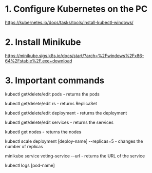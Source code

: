 # 1. Configure Kubernetes on the PC
 
https://kubernetes.io/docs/tasks/tools/install-kubectl-windows/

# 2. Install Minikube

https://minikube.sigs.k8s.io/docs/start/?arch=%2Fwindows%2Fx86-64%2Fstable%2F.exe+download

# 3. Important commands

kubectl get/delete/edit pods - returns the pods

kubectl get/delete/edit rs - returns ReplicaSet

kubectl get/delete/edit deployment - returns the deployment

kubectl get/delete/edit services - returns the services

kubectl get nodes - returns the nodes

kubectl scale deployment [deploy-name] --replicas=5 - changes the number of replicas

minikube service voting-service --url - returns the URL of the service

kubectl logs [pod-name]